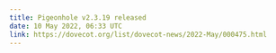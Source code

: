 ```yaml
---
title: Pigeonhole v2.3.19 released
date: 10 May 2022, 06:33 UTC
link: https://dovecot.org/list/dovecot-news/2022-May/000475.html 
---
```

